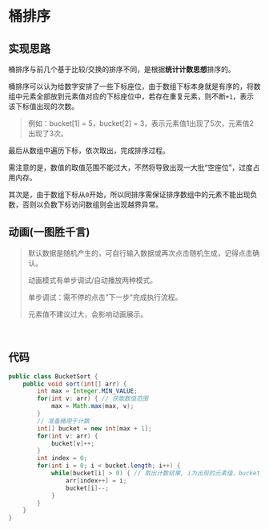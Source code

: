 # 桶排序

## 实现思路

桶排序与前几个基于比较/交换的排序不同，是根据**统计计数思想**排序的。

桶排序可以认为给数字安排了一些下标座位，由于数组下标本身就是有序的，将数组中元素全部放到元素值对应的下标座位中，若存在重复元素，则不断`+1`，表示该下标值出现的次数。

> 例如：bucket[1] = 5，bucket[2] = 3，表示元素值1出现了5次，元素值2出现了3次。

最后从数组中遍历下标，依次取出，完成排序过程。

需注意的是，数值的取值范围不能过大，不然将导致出现一大批“空座位”，过度占用内存。

其次是，由于数组下标从`0`开始，所以同排序需保证排序数组中的元素不能出现负数，否则以负数下标访问数组则会出现越界异常。


## 动画(一图胜千言)

> 默认数据是随机产生的，可自行输入数据或再次点击随机生成，记得点击确认。
>
> 动画模式有单步调试/自动播放两种模式。
>
> 单步调试：需不停的点击"下一步"完成执行流程。
>
> 元素值不建议过大，会影响动画展示。

<br>
<bucket-sort />

## 代码

```java
public class BucketSort {
    public void sort(int[] arr) {
        int max = Integer.MIN_VALUE;
        for(int v: arr) { // 获取数值范围
            max = Math.max(max, v);
        }
        // 准备桶用于计数
        int[] bucket = new int[max + 1];
        for(int v: arr) {
            bucket[v]++;
        }
        int index = 0;
        for(int i = 0; i < bucket.length; i++) {
            while(bucket[i] > 0) { // 取出计数结果, i为出现的元素值，bucket[i]为i出现的次数
                arr[index++] = i;
                bucket[i]--;
            }
        }
    }
}
```